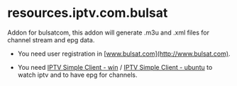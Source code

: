 # resources.iptv.com.bulsat
Addon for bulsatcom, this addon will generate .m3u and .xml files for channel stream and epg data.

* You need user registration in [www.bulsat.com](http://www.bulsat.com).

* You need [IPTV Simple Client - win](http://kodi.wiki/view/Add-on:IPTV_Simple_Client) / [IPTV Simple Client - ubuntu](http://kodi.wiki/view/Ubuntu_PVR_add-ons) to watch iptv and to have epg for channels.
